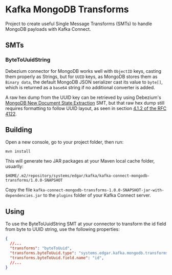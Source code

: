 # Kafka MongoDB Transforms

Project to create useful Single Message Transforms (SMTs) to handle MongoDB payloads with Kafka Connect.

## SMTs

### ByteToUuidString

Debezium connector for MongoDB works well with `ObjectID` keys, casting them properly as Strings, but for `UUID` keys, as MongoDB stores them as `Binary data`, the default MongoDB JSON serializer cast its value to `byte[]`, which is returned as a `base64` string if no additional converter is added.

A raw hex dump from the UUID key can be retrieved by using Debezium's [MongoDB New Document State Extraction](https://debezium.io/documentation/reference/transformations/mongodb-event-flattening.html) SMT, but that raw hex dump still requires formatting to follow UUID layout, as seen in section [4.1.2 of the RFC 4122](https://www.ietf.org/rfc/rfc4122.txt).

## Building

Open a new console, go to your project folder, then run:

```shell
mvn install
```

This will generate two JAR packages at your Maven local cache folder, usuarlly:

```
$HOME/.m2/repository/systems/edgar/kafka/kafka-connect-mongodb-transforms/1.0.0-SNAPSHOT
```

Copy the file `kafka-connect-mongodb-transforms-1.0.0-SNAPSHOT-jar-with-dependencies.jar` to the `plugins` folder of your Kafka Connect server.

## Using

To use the ByteToUuidString SMT at your connector to transform the id field from byte to UUID string, use the following properties:

```json
{
  //...
  "transforms": "byteToUuid",
  "transforms.byteToUuid.type": "systems.edgar.kafka.mongodb.transforms.ByteToUuidString$Value",
  "transforms.byteToUuid.field.name": "id",
  //...
}
```
